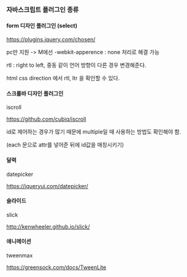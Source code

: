 ### 자바스크립트 플러그인 종류



#### form 디자인 플러그인 (select)

https://plugins.jquery.com/chosen/

pc만 지원 -> M에선 -webkit-apperence : none 처리로 해결 가능

rtl : right to left, 중동 같이 언어 방향이 다른 경우 변경해준다.

html css direction 에서 rtl, ltr 을 확인할 수 있다.



#### 스크롤바 디자인 플러그인

iscroll

https://github.com/cubiq/iscroll

id로 제어하는 경우가 많기 때문에 multiple일 때 사용하는 방법도 확인해야 함.

(each 문으로 attr를 넣어준 뒤에 id값을 매칭시키기)



#### 달력

datepicker

https://jqueryui.com/datepicker/



#### 슬라이드

slick

http://kenwheeler.github.io/slick/



#### 애니메이션

tweenmax

https://greensock.com/docs/TweenLite



